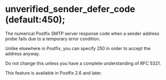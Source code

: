# unverified_sender_defer_code (default:450); 


The numerical Postfix SMTP server response code when a sender address
probe fails due to a temporary error condition.



Unlike elsewhere in Postfix, you can specify 250 in order to
accept the address anyway.



Do not change this unless you have a complete understanding of RFC 5321.



This feature is available in Postfix 2.6 and later.



